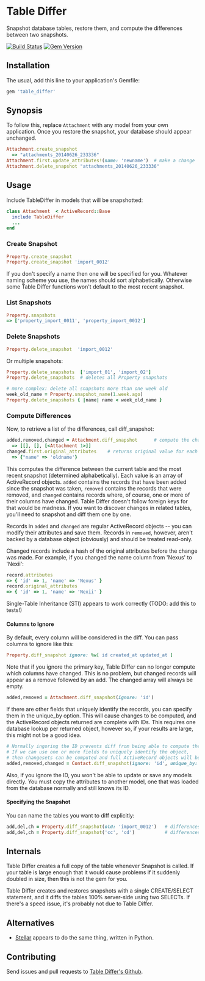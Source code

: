 # Table Differ

Snapshot database tables, restore them, and compute the differences between two snapshots.

[![Build Status](https://api.travis-ci.org/bronson/table_differ.png?branch=master)](http://travis-ci.org/bronson/table_differ)
[![Gem Version](https://badge.fury.io/rb/table_differ.svg)](http://badge.fury.io/rb/table_differ)

## Installation

The usual, add this line to your application's Gemfile:

```ruby
gem 'table_differ'
```

## Synopsis

To follow this, replace `Attachment` with any model from your own application.
Once you restore the snapshot, your database should appear unchanged.

```ruby
Attachment.create_snapshot
  => "attachments_20140626_233336"
Attachment.first.update_attributes!(name: 'newname')  # make a change
Attachment.delete_snapshot "attachments_20140626_233336"
```

## Usage

Include TableDiffer in models that will be snapshotted:

```ruby
class Attachment  < ActiveRecord::Base
  include TableDiffer
  ...
end
```

### Create Snapshot

```ruby
Property.create_snapshot
Property.create_snapshot 'import_0012'
```

If you don't specify a name then one will be specified for you.
Whatever naming scheme you use, the names should sort alphabetically.
Otherwise some Table Differ functions won't default to the most recent snapshot.

### List Snapshots

```ruby
Property.snapshots
=> ['property_import_0011', 'property_import_0012']
```

### Delete Snapshots

```ruby
Property.delete_snapshot  'import_0012'
```

Or multiple snapshots:

```ruby
Property.delete_snapshots  ['import_01', 'import_02']
Property.delete_snapshots  # deletes all Property snapshots

# more complex: delete all snapshots more than one week old
week_old_name = Property.snapshot_name(1.week.ago)
Property.delete_snapshots { |name| name < week_old_name }
```

### Compute Differences

Now, to retrieve a list of the differences, call diff_snapshot:

```ruby
added,removed,changed = Attachment.diff_snapshot      # compute the change
  => [[], [], [<Attachment 1>]]
changed.first.original_attributes    # returns original value for each field
  => {"name" => 'oldname'}
```

This computes the difference between the current table and the most recent
snapshot (determined alphabetically).  Each value is an array of ActiveRecord
objects.  `added` contains the records that have been added since the snapshot
was taken, `removed` contains the records that were removed, and `changed` contains
records where, of course, one or more of their columns have changed.  Table Differ
doesn't follow foreign keys for that would be madness.  If you want to discover
changes in related tables, you'll need to snapshot and diff them one by one.

Records in `added` and `changed` are regular ActiveRecord objects -- you can modify
their attributes and save them.  Records in `removed`, however, aren't backed by
a database object (obviously) and should be treated read-only.

Changed records include a hash of the original attributes before the change was
made.  For example, if you changed the name column from 'Nexus' to 'Nexii':

```ruby
record.attributes
=> { 'id' => 1, 'name' => 'Nexus' }
record.original_attributes
=> { 'id' => 1, 'name' => 'Nexii' }
```

Single-Table Inheritance (STI) appears to work correctly (TODO: add this to tests!)


#### Columns to Ignore

By default, every column will be considered in the diff.
You can pass columns to ignore like this:

```ruby
Property.diff_snapshot ignore: %w[ id created_at updated_at ]
```

Note that if you ignore the primary key, Table Differ can no longer compute which
columns have changed.  This is no problem, but changed records will appear as a
remove followed by an add.  The changed array will always be empty.

```ruby
added,removed = Attachment.diff_snapshot(ignore: 'id')
```

If there are other fields that uniquely identify the records,
you can specify them in the unique_by option.  This will cause changes to
be computed, and the ActiveRecord objects returned are
complete with IDs.  This requires one database lookup per returned object,
however so, if your results are large, this might not be a good idea.

```ruby
# Normally ingoring the ID prevents diff from being able to compute the changed records.
# If we can use one or more fields to uniquely identify the object,
# then changesets can be computed and full ActiveRecord objects will be returned.
added,removed,changed = Contact.diff_snapshot(ignore: 'id', unique_by: [:property_id, :contact_id])
```

Also, if you ignore the ID, you won't be able to update or save any models directly.
You must copy the attributes to another model, one that was loaded from the database
normally and still knows its ID.

#### Specifying the Snapshot

You can name the tables you want to diff explicitly:

```ruby
add,del,ch = Property.diff_snapshot(old: 'import_0012')   # differences between the named snapshot and the table
add,del,ch = Property.diff_snapshot('cc', 'cd')           # differences between the snapshots named cc and cd
```

## Internals

Table Differ creates a full copy of the table whenever Snapshot is called.
If your table is large enough that it would cause problems if it suddenly
doubled in size, then this is not the gem for you.

Table Differ creates and restores snapshots with a single CREATE/SELECT statement,
and it diffs the tables 100% server-side using two SELECTs.
If there's a speed issue, it's probably not due to Table Differ.


## Alternatives

* [Stellar](https://github.com/fastmonkeys/stellar) appears to do the same thing, written in Python.


## Contributing

Send issues and pull requests to [Table Differ's Github](github.com/bronson/table_differ).
